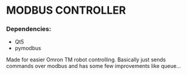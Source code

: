 # MODBUS CONTROLLER

### Dependencies:
* Qt5
* pymodbus

Made for easier Omron TM robot controlling. Basically just sends commands over modbus and has some few improvements like queue...
